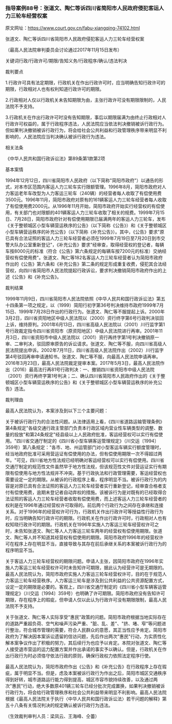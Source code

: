 ### 指导案例88号：张道文、陶仁等诉四川省简阳市人民政府侵犯客运人力三轮车经营权案
原文网址：https://www.court.gov.cn/fabu-xiangqing-74102.html

张道文、陶仁等诉四川省简阳市人民政府侵犯客运人力三轮车经营权案

（最高人民法院审判委员会讨论通过2017年11月15日发布）

关键词行政/行政许可/期限/告知义务/行政程序/确认/违法判决

裁判要点

1.行政许可具有法定期限，行政机关在作出行政许可时，应当明确告知行政许可的期限，行政相对人也有权利知道行政许可的期限。

2.行政相对人仅以行政机关未告知期限为由，主张行政许可没有期限限制的，人民法院不予支持。

3.行政机关在作出行政许可时没有告知期限，事后以期限届满为由终止行政相对人行政许可权益的，属于行政程序违法，人民法院应当依法判决撤销被诉行政行为。但如果判决撤销被诉行政行为，将会给社会公共利益和行政管理秩序带来明显不利影响的，人民法院应当判决确认被诉行政行为违法。

相关法条

《中华人民共和国行政诉讼法》第89条第1款第2项

基本案情

1994年12月12日，四川省简阳市人民政府（以下简称"简阳市政府"）以通告的形式，对本市区范围内客运人力三轮车实行限额管理。1996年8月，简阳市政府对人力客运老年车改型为人力客运三轮车（240辆）的经营者每人收取了有偿使用费3500元。1996年11月，简阳市政府对原有的161辆客运人力三轮车经营者每人收取了有偿使用费2000元。从1996年11月开始，简阳市政府开始实行经营权的有偿使用，有关部门也对限额的401辆客运人力三轮车收取了相关的规费。1999年7月15日、7月28日，简阳市政府针对有偿使用期限已届满两年的客运人力三轮车，发布《关于整顿城区小型车辆营运秩序的公告》（以下简称《公告》）和《关于整顿城区小型车辆营运秩序的补充公告》（以下简称《补充公告》）。其中，《公告》要求"原已具有合法证照的客运人力三轮车经营者必须在1999年7月19日至7月20日到市交警大队办公室重新登记"，《补充公告》要求"经审查，取得经营权的登记者，每辆车按8000元的标准（符合《公告》第六条规定的每辆车按7200元的标准）交纳经营权有偿使用费"。张道文、陶仁等182名客运人力三轮车经营者认为简阳市政府作出的《公告》第六条和《补充公告》第二条的规定形成重复收费，侵犯其合法经营权，向四川省简阳市人民法院提起行政诉讼，要求判决撤销简阳市政府作出的上述《公告》和《补充公告》。

裁判结果

1999年11月9日，四川省简阳市人民法院依照《中华人民共和国行政诉讼法》第五十四条第一项之规定，以（1999）简阳行初字第36号判决维持市政府1999年7月15日、1999年7月28日作出的行政行为。张道文、陶仁等不服提起上诉。2000年3月2日，四川省资阳地区中级人民法院以（2000）资行终字第6号行政判决驳回上诉，维持原判。2001年6月13日，四川省高级人民法院以（2001）川行监字第1号行政裁定指令四川省资阳市（原资阳地区）中级人民法院进行再审。2001年11月3日，四川省资阳市中级人民法院以（2001）资行再终字第1号判决撤销原一审、二审判决，驳回原审原告的诉讼请求。张道文、陶仁等不服，向四川省高级人民法院提出申诉。2002年7月11日，四川省高级人民法院作出（2002）川行监字第4号驳回再审申请通知书。张道文、陶仁等不服，向最高人民法院申请再审。2016年3月23日，最高人民法院裁定提审本案。2017年5月3日，最高人民法院作出（2016）最高法行再81号行政判决：一、撤销四川省资阳市中级人民法院（2001）资行再终字第1号判决；二、确认四川省简阳市人民政府作出的《关于整顿城区小型车辆营运秩序的公告》和《关于整顿城区小型车辆营运秩序的补充公告》违法。

裁判理由

最高人民法院认为，本案涉及到以下三个主要问题：

关于被诉行政行为的合法性问题。从法律适用上看，《四川省道路运输管理条例》第4条规定"各级交通行政主管部门负责本行政区域内营业性车辆类型的调整、数量的投放"和第24条规定"经县级以上人民政府批准，客运经营权可以实行有偿使用。"四川省交通厅制定的《四川省小型车辆客运管理规定》（川交运〔1994〕359号）第八条规定："各市、地、州运管部门对小型客运车辆实行额度管理时，经当地政府批准可采用营运证有偿使用的办法，但有偿使用期限一次不得超过两年。"可见，四川省地方性法规已经明确对客运经营权可以实行有偿使用。四川省交通厅制定的规范性文件虽然早于地方性法规，但该规范性文件对营运证实行有期限有偿使用与地方性法规并不冲突。基于行政执法和行政管理需要，客运经营权也需要设定一定的期限。从被诉的行政程序上看，程序明显不当。被诉行政行为的内容是对原已具有合法证照的客运人力三轮车经营者实行重新登记，经审查合格者支付有偿使用费，逾期未登记者自动弃权的措施。该被诉行为是对既有的已经取得合法证照的客运人力三轮车经营者收取有偿使用费，而上述客运人力三轮车经营者的权利是在1996年通过经营权许可取得的。前后两个行政行为之间存在承继和连接关系。对于1996年的经营权许可行为，行政机关作出行政许可等授益性行政行为时，应当明确告知行政许可的期限。行政机关在作出行政许可时，行政相对人也有权知晓行政许可的期限。行政机关在1996年实施人力客运三轮车经营权许可之时，未告知张道文、陶仁等人人力客运三轮车两年的经营权有偿使用期限。张道文、陶仁等人并不知道其经营权有偿使用的期限。简阳市政府1996年的经营权许可在程序上存在明显不当，直接导致与其存在前后承继关系的本案被诉行政行为的程序明显不当。

关于客运人力三轮车经营权的期限问题。申请人主张，因简阳市政府在1996年实施人力客运三轮车经营权许可时未告知许可期限，据此认为经营许可是无期限的。最高人民法院认为，简阳市政府实施人力客运三轮车经营权许可，目的在于规范人力客运三轮车经营秩序。人力客运三轮车是涉及到公共利益的公共资源配置方式，设定一定的期限是必要的。客观上，四川省交通厅制定的《四川省小型车辆客运管理规定》（川交运〔1994〕359号）也明确了许可期限。简阳市政府没有告知许可期限，存在程序上的瑕疵，但申请人仅以此认为行政许可没有期限限制，最高人民法院不予支持。

关于张道文、陶仁等人实际享受"惠民"政策的问题。简阳市政府根据当地实际存在的道路严重超负荷、空气和噪声污染严重、"脏、乱、差"、"挤、堵、窄"等问题进行整治，符合城市管理的需要，符合人民群众的意愿，其正当性应予肯定。简阳市政府为了解决因本案诉讼遗留的信访问题，先后作出两次"惠民"行动，为实质性化解本案争议作出了积极的努力，其后续行为也应予以肯定。本院对张道文、陶仁等人接受退市营运的运力配置方案并作出承诺的事实予以确认。但是，行政机关在作出行政行为时必须恪守依法行政的原则，确保行政权力依照法定程序行使。

最高人民法院认为，简阳市政府作出《公告》和《补充公告》在行政程序上存在瑕疵，属于明显不当。但是，虑及本案被诉行政行为作出之后，简阳市城区交通秩序得到好转，城市道路运行能力得到提高，城区市容市貌持续改善，以及通过两次"惠民"行动，绝大多数原401辆三轮车已经分批次完成置换，如果判决撤销被诉行政行为，将会给行政管理秩序和社会公共利益带来明显不利影响。最高人民法院根据《最高人民法院关于执行〈中华人民共和国行政诉讼法〉若干问题的解释》第五十八条有关情况判决的规定确认被诉行政行为违法。

（生效裁判审判人员：梁凤云、王海峰、仝蕾）

